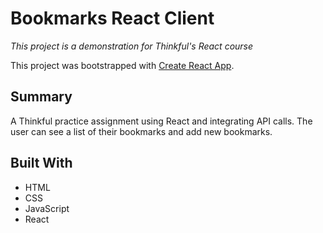 # Bookmarks React Client
_This project is a demonstration for Thinkful's React course_

This project was bootstrapped with [Create React App](https://github.com/facebook/create-react-app).

## Summary

A Thinkful practice assignment using React and integrating API calls. The user can see a list of their bookmarks and add new bookmarks.

## Built With
* HTML
* CSS
* JavaScript
* React
